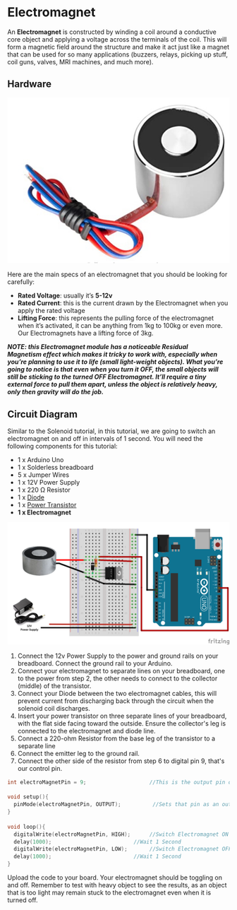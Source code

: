 # Electromagnet

An **Electromagnet** is constructed by winding a coil around a conductive core object and applying a voltage across the terminals of the coil. This will form a magnetic field around the structure and make it act just like a magnet that can be used for so many applications (buzzers, relays, picking up stuff, coil guns, valves, MRI machines, and much more).

## Hardware
![Image of Electromagent](./Images/electromagnetimage.jpeg)

Here are the main specs of an electromagnet that you should be looking for carefully:

- **Rated Voltage**: usually it’s **5-12v**
- **Rated Current**: this is the current drawn by the Electromagnet when you apply the rated voltage
- **Lifting Force**: this represents the pulling force of the electromagnet when it’s activated, it can be anything from 1kg to 100kg or even more. Our Electromagnets have a lifting force of 3kg.

_***NOTE: this Electromagnet module has a noticeable **Residual Magnetism** effect which makes it tricky to work with, especially when you’re planning to use it to life (small light-weight objects). What you’re going to notice is that even when you turn it OFF, the small objects will still be sticking to the turned OFF Electromagnet. It’ll require a tiny external force to pull them apart, unless the object is relatively heavy, only then gravity will do the job.***_

## Circuit Diagram
Similar to the Solenoid tutorial,  in this tutorial, we are going to switch an electromagnet on and off in intervals of 1 second. You will need the following components for this tutorial:

- 1 x Arduino Uno
- 1 x Solderless breadboard
- 5 x Jumper Wires
- 1 x 12V Power Supply
- 1 x 220 Ω Resistor
- 1 x [Diode](https://core-electronics.com.au/1n4001-diode-10-pack.html)
- 1 x [Power Transistor](https://core-electronics.com.au/tip120-power-darlington-transistors-3-pack.html)
- **1 x Electromagnet**
  
![Electromagent Circuit Diagram](./Images/electromagnet-schematic.png)

1. Connect the 12v Power Supply to the power and ground rails on your breadboard. Connect the ground rail to your Arduino. 
2. Connect your electromagnet to separate lines on your breadboard, one to the power from step 2, the other needs to connect to the collector (middle) of the transistor.
3. Connect your Diode between the two electromagnet cables, this will prevent current from discharging back through the circuit when the solenoid coil discharges.
4. Insert your power transistor on three separate lines of your breadboard, with the flat side facing toward the outside. Ensure the collector's leg is connected to the electromagnet and diode line.
5. Connect a 220-ohm Resistor from the base leg of the transistor to a separate line
6. Connect the emitter leg to the ground rail.
7. Connect the other side of the resistor from step 6 to digital pin 9, that's our control pin.

```C++
int electroMagnetPin = 9;                    //This is the output pin on the Arduino uno

void setup(){
  pinMode(electroMagnetPin, OUTPUT);          //Sets that pin as an output
}

void loop(){
  digitalWrite(electroMagnetPin, HIGH);      //Switch Electromagnet ON
  delay(1000);                          //Wait 1 Second
  digitalWrite(electroMagnetPin, LOW);       //Switch Electromagnet OFF
  delay(1000);                          //Wait 1 Second
}
```

Upload the code to your board. Your electromagnet should be toggling on and off. Remember to test with heavy object to see the results, as an object that is too light may remain stuck to the electromagnet even when it is turned off. 
